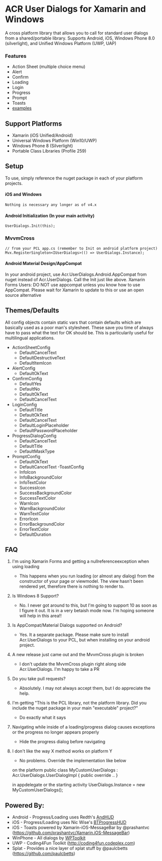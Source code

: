 ﻿# ACR User Dialogs for Xamarin and Windows

A cross platform library that allows you to call for standard user dialogs from a shared/portable library.
Supports Android, iOS, Windows Phone 8.0 (silverlight), and Unified Windows Platform (UWP, UAP)


### Features


* Action Sheet (multiple choice menu)
* Alert
* Confirm
* Loading
* Login
* Progress
* Prompt
* Toasts
* [examples](https://github.com/aritchie/userdialogs/blob/master/src/Samples/Samples/MainPage.cs)

## Support Platforms

* Xamarin (iOS Unified/Android)
* Universal Windows Platform (Win10/UWP)
* Windows Phone 8 (Silverlight)
* Portable Class Libraries (Profile 259)

## Setup

To use, simply reference the nuget package in each of your platform projects.

#### iOS and Windows

    Nothing is necessary any longer as of v4.x

#### Android Initialization (In your main activity)

    UserDialogs.Init(this);

### MvvmCross

    // from your PCL app.cs (remember to Init on android platform project)
    Mvx.RegisterSingleton<IUserDialogs>(() => UserDialogs.Instance);

#### Android Material Design/AppCompat

In your android project, use Acr.UserDialogs.Android.AppCompat from nuget instead of Acr.UserDialogs.  Call the Init just like above.
Xamarin Forms Users: DO NOT use appcompat unless you know how to use AppCompat.  Please wait for Xamarin to update to this or use an open source alternative


## Themes/Defaults

All config objects contain static vars that contain defaults which are basically used as a poor man's stylesheet.  These save you time of always have to pass what the text for OK should be.  This is particularily useful for multilingual applications.

- ActionSheetConfig
    - DefaultCancelText
    - DefaultDestructiveText
    - DefaultItemIcon
- AlertConfig
    - DefaultOkText
- ConfirmConfig
    - DefaultYes
    - DefaultNo
    - DefaultOkText
    - DefaultCancelText
- LoginConfig
    - DefaultTitle
    - DefaultOkText
    - DefaultCancelText
    - DefaultLoginPlaceholder
    - DefaultPasswordPlaceholder
- ProgressDialogConfig
    - DefaultCancelText
    - DefaultTitle
    - DefaultMaskType
- PromptConfig
    - DefaultOkText
    - DefaultCancelText
-ToastConfig
    - InfoIcon
    - InfoBackgroundColor
    - InfoTextColor
    - SuccessIcon
    - SuccessBackgroundColor
    - SuccessTextColor
    - WarnIcon
    - WarnBackgroundColor
    - WarnTextColor
    - ErrorIcon
    - ErrorBackgroundColor
    - ErrorTextColor
    - DefaultDuration


## FAQ

1. I'm using Xamarin Forms and getting a nullreferenceexception when using loading
    * This happens when you run loading (or almost any dialog) from the constructor of your page or viewmodel.  The view hasn't been rendered yet, therefore there is nothing to render to.

2. Is Windows 8 Support?
    * No.  I never got around to this, but I'm going to support 10 as soon as I figure it out.  It is in a very betaish mode now.  I'm hoping someone will help in this area!!

3. Is AppCompat/Material Dialogs supported on Android?
    * Yes.  It a separate package.  Please make sure to install Acr.UserDialogs to your PCL, but when installing on your android project.

4. A new release just came out and the MvvmCross plugin is broken
    * I don't update the MvvmCross plugin right along side Acr.UserDialogs.  I'm happy to take a PR

5. Do you take pull requests?
   * Absolutely.  I may not always accept them, but I do appreciate the help.

6. I'm getting "This is the PCL library, not the platform library.  Did you include the nuget package in your main "executable" project?"
    * Do exactly what it says

7. Navigating while inside of a loading/progress dialog causes exceptions or the progress no longer appears properly
    * Hide the progress dialog before navigating

8. I don't like the way X method works on platform Y
    * No problems.  Override the implementation like below


    on the platform
    public class MyCustomUserDialogs : Acr.UserDialogs.UserDialogImpl {
            public override ..
    }

    in appdelegate or the starting activity
    UserDialogs.Instance = new MyCustomUserDialogs();


## Powered By:

* Android - Progress/Loading uses Redth's [AndHUD](https://github.com/Redth/AndHUD)
* iOS - Progress/Loading uses Nic Wise's [BTProgressHUD](https://github.com/nicwise/BTProgressHUD)
* iOS - Toasts powered by Xamarin-iOS-MessageBar by @prashantvc (https://github.com/prashantvc/Xamarin.iOS-MessageBar)
* WinPhone - All dialogs by [WPToolkit](http://coding4fun.codeplex.com/)
* UWP - Coding4Fun Toolkit (http://coding4fun.codeplex.com)
* Splat - Provides a nice layer of xplat stuff by @paulcbetts (https://github.com/paulcbetts) 